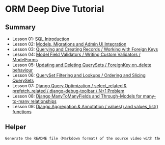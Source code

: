 # ORM Deep Dive Tutorial

## Summary

- Lesson 01: [SQL Introduction](./notes/lesson-01.md)
- Lesson 02: [Models, Migrations and Admin UI Integration](./notes/lesson-02.md)
- Lesson 03: [Querying and Creating Records / Working with Foreign Keys](./notes/lesson-03.md)
- Lesson 04: [Model Field Validators / Writing Custom Validators / ModelForms](./notes/lesson-04.md)
- Lesson 05: [Updating and Deleting QuerySets / ForeignKey on_delete behaviour](./notes/lesson-05.md)
- Lesson 06: [QuerySet Filtering and Lookups / Ordering and Slicing QuerySets](./notes/lesson-06.md)
- Lesson 07: [Django Query Optimization / select_related & prefetch_related / django-debug-toolbar / N+1 Problem](./notes/lesson-07.md)
- Lesson 08: [Django ManyToManyFields and Through-Models for many-to-many relationships](./notes/lesson-08.md)
- Lesson 09: [Django Aggregation & Annotation / values() and values_list() functions](./notes/lesson-09.md)

## Helper

```txt
Generate the README file (Markdown format) of the source video with the key concepts of the section: ""
```
